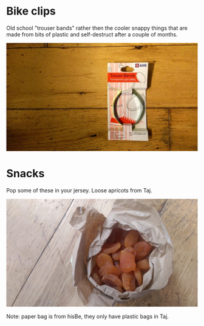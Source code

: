 # Bike clips
Old school "trouser bands" rather then the cooler snappy things that are made
from bits of plastic and self-destruct after a couple of months.

![](images/trouser_bands.jpg)

# Snacks
Pop some of these in your jersey. Loose apricots from Taj.

![](images/apricots_taj.jpg)

Note: paper bag is from hisBe, they only have plastic bags in Taj.
